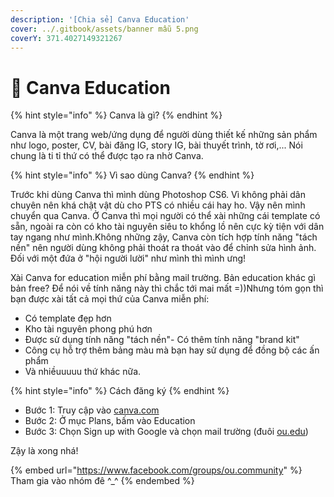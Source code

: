 ```yaml
---
description: '[Chia sẻ] Canva Education'
cover: ../.gitbook/assets/banner mẫu 5.png
coverY: 371.4027149321267
---
```


# 📒 Canva Education

{% hint style="info" %}
Canva là gì?
{% endhint %}

Canva là một trang web/ứng dụng để người dùng thiết kế những sản phẩm như logo, poster, CV, bài đăng IG, story IG, bài thuyết trình, tờ rơi,... Nói chung là ti tỉ thứ có thể được tạo ra nhờ Canva.

{% hint style="info" %}
Vì sao dùng Canva?
{% endhint %}

Trước khi dùng Canva thì mình dùng Photoshop CS6. Vì không phải dân chuyên nên khá chật vật dù cho PTS có nhiều cái hay ho. Vậy nên mình chuyển qua Canva. Ở Canva thì mọi người có thể xài những cái template có sẵn, ngoài ra còn có kho tài nguyên siêu to khổng lồ nên cực kỳ tiện với dân tay ngang như mình.Không những zậy, Canva còn tích hợp tính năng "tách nền" nên người dùng không phải thoát ra thoát vào để chỉnh sửa hình ảnh. Đối với một đứa ở "hội người lười" như mình thì mình ưng!

Xài Canva for education miễn phí bằng mail trường. Bản education khác gì bản free? Để nói về tính năng này thì chắc tới mai mất =))Nhưng tóm gọn thì bạn được xài tất cả mọi thứ của Canva miễn phí:

* Có template đẹp hơn
* Kho tài nguyên phong phú hơn
* Được sử dụng tính năng "tách nền"- Có thêm tính năng "brand kit"&#x20;
* Công cụ hỗ trợ thêm bảng màu mà bạn hay sử dụng để đồng bộ các ấn phẩm
* Và nhiềuuuuu thứ khác nữa.&#x20;

{% hint style="info" %}
Cách đăng ký
{% endhint %}

* Bước 1: Truy cập vào [canva.com](https://l.facebook.com/l.php?u=https%3A%2F%2Fcanva.com%2F%3Ffbclid%3DIwAR1CVrGgWCmmfkPsQ18hwYnBN7e7-OlUdEMzMO9RaPoG7r\_dgPZvQtnNmQU\&h=AT2Cb-jd7MmyDKIUGZhZOexmf92vyUX-iVluRKuEaGhkZRNH1lhATmRg82As67vL2uD4JJpNDlW7ZJ2cshBr5b9aaoccgGJu6I5Q0W6\_htRlLJ8CzxD4cG\_tmKftX-annjom&\_\_tn\_\_=-UK-R\&c\[0]=AT1aFK-3vqSAAnMzVxi0kpY7x5pgjDRRQw00Q\_PzG5vxGKRo8fJqm98qicC-QJppZdPAjjR8zpEnwwVg9VE0GVim\_0JKy-3VJobecR5Y9sUzYgQ1AuEi8KZtTV\_yN4YBAEWQaBYPmNB4PIjB4uap0ktJ10F07snXb\_E)
* Bước 2: Ở mục Plans, bấm vào Education
* Bước 3: Chọn Sign up with Google và chọn mail trường (đuôi [ou.edu](https://l.facebook.com/l.php?u=http%3A%2F%2Fou.edu%2F%3Ffbclid%3DIwAR3MseGi8\_3Iebl3m\_TVlhukC0izWCTY9j3X7g4nw3rYjY9A-EpwDfRsWB8\&h=AT1a6mLIB51KId23rpGYS0ZBhn7GX4C7V1EnFOiot2CIMRaAf86-E3SnyFFyBjA0Wz2eDYyXH6ZNdcUfwfgfAe0IVhDbmDh8mxx-7TzAyGKJIiDGVEQgamX0b4TnJWDzywhk&\_\_tn\_\_=-UK-R\&c\[0]=AT1aFK-3vqSAAnMzVxi0kpY7x5pgjDRRQw00Q\_PzG5vxGKRo8fJqm98qicC-QJppZdPAjjR8zpEnwwVg9VE0GVim\_0JKy-3VJobecR5Y9sUzYgQ1AuEi8KZtTV\_yN4YBAEWQaBYPmNB4PIjB4uap0ktJ10F07snXb\_E))

Zậy là xong nhá!

{% embed url="https://www.facebook.com/groups/ou.community" %}
Tham gia vào nhóm đê ^\_^
{% endembed %}

